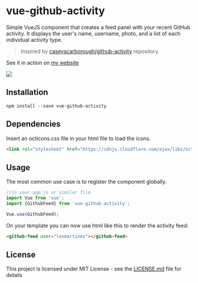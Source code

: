 # vue-github-activity
Simple VueJS component that creates a feed panel with your recent GitHub activity. It displays the user's name, username, photo, and a list of each individual activity type.

> Inspired by [caseyscarborough/github-activity](https://github.com/caseyscarborough/github-activity) repository.

See it in action on [my website](https://lexmartinez.com/)

![](https://lexmartinez.com/static/faviconx.png)

## Installation

`npm install --save vue-github-activity`

## Dependencies

Insert an octicons.css file in your html file to load the icons.

```html
<link rel="stylesheet" href="https://cdnjs.cloudflare.com/ajax/libs/octicons/3.5.0/octicons.min.css">
```

## Usage

The most common use case is to register the component globally.

```js
//in your app.js or similar file
import Vue from 'vue';
import {GithubFeed} from 'vue-github-activity';

Vue.use(GithubFeed);
```

On your template you can now use html like this to render the activity feed: 

```html
<github-feed user="lexmartinez"></github-feed>
```

## License

This project is licensed under MIT License - see the [LICENSE.md](https://github.com/lexmartinez/vue-github-activity/blob/master/LICENSE.md) file for details